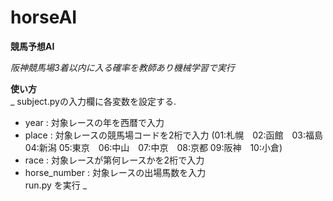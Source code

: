# horseAI
**競馬予想AI**

_阪神競馬場3着以内に入る確率を教師あり機械学習で実行_


**使い方**  
_
subject.pyの入力欄に各変数を設定する. 
 - year  : 対象レースの年を西暦で入力
 - place : 対象レースの競馬場コードを2桁で入力
 (01:札幌　02:函館　03:福島　04:新潟 05:東京　06:中山　07:中京　08:京都 09:阪神　10:小倉)
 - race  : 対象レースが第何レースかを2桁で入力
 - horse_number : 対象レースの出場馬数を入力  
run.py を実行
_
